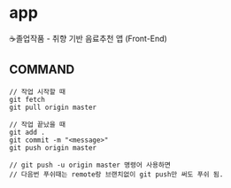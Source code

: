 # app
☕졸업작품 - 취향 기반 음료추천 앱 (Front-End)

## COMMAND

```
// 작업 시작할 때
git fetch
git pull origin master

// 작업 끝났을 때
git add .
git commit -m "<message>"
git push origin master

// git push -u origin master 명령어 사용하면
// 다음번 푸쉬때는 remote랑 브랜치없이 git push만 써도 푸쉬 됨.
```

